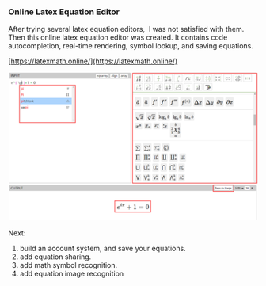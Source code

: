 ### Online Latex Equation Editor
After trying several latex equation editors,  I was not satisfied with them. Then this online latex equation editor was created. It contains code autocompletion, real-time rendering, symbol lookup, and saving equations.

[https://latexmath.online/](https://latexmath.online/)

<img src="https://github.com/MathNewbee/latexmath/blob/main/images/example.png">

Next:
1. build an account system, and save your equations.
2. add equation sharing.
3. add math symbol recognition.
4. add equation image recognition
